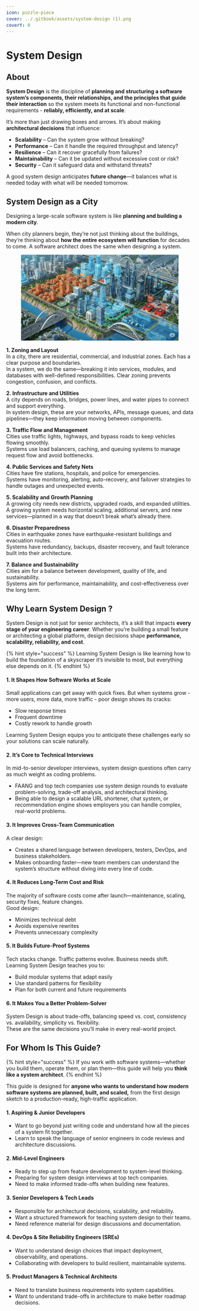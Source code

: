 ```yaml
---
icon: puzzle-piece
cover: ../.gitbook/assets/system-design (1).png
coverY: 0
---
```


# System Design

## About

**System Design** is the discipline of **planning and structuring a software system’s components, their relationships, and the principles that guide their interaction** so the system meets its functional and non-functional requirements - **reliably, efficiently, and at scale**.

It’s more than just drawing boxes and arrows. It’s about making **architectural decisions** that influence:

* **Scalability** – Can the system grow without breaking?
* **Performance** – Can it handle the required throughput and latency?
* **Resilience** – Can it recover gracefully from failures?
* **Maintainability** – Can it be updated without excessive cost or risk?
* **Security** – Can it safeguard data and withstand threats?

A good system design anticipates **future change**—it balances what is needed today with what will be needed tomorrow.

## System Design as a City <a href="#java-as-a-shipping-port-and-shipping-containers" id="java-as-a-shipping-port-and-shipping-containers"></a>

Designing a large-scale software system is like **planning and building a modern city**.

When city planners begin, they’re not just thinking about the buildings, they’re thinking about **how the entire ecosystem will function** for decades to come. A software architect does the same when designing a system.

<figure><img src="../.gitbook/assets/system-design.png" alt=""><figcaption></figcaption></figure>

**1. Zoning and Layout**\
In a city, there are residential, commercial, and industrial zones. Each has a clear purpose and boundaries.\
In a system, we do the same—breaking it into services, modules, and databases with well-defined responsibilities. Clear zoning prevents congestion, confusion, and conflicts.

**2. Infrastructure and Utilities**\
A city depends on roads, bridges, power lines, and water pipes to connect and support everything.\
In system design, these are your networks, APIs, message queues, and data pipelines—they keep information moving between components.

**3. Traffic Flow and Management**\
Cities use traffic lights, highways, and bypass roads to keep vehicles flowing smoothly.\
Systems use load balancers, caching, and queuing systems to manage request flow and avoid bottlenecks.

**4. Public Services and Safety Nets**\
Cities have fire stations, hospitals, and police for emergencies.\
Systems have monitoring, alerting, auto-recovery, and failover strategies to handle outages and unexpected events.

**5. Scalability and Growth Planning**\
A growing city needs new districts, upgraded roads, and expanded utilities.\
A growing system needs horizontal scaling, additional servers, and new services—planned in a way that doesn’t break what’s already there.

**6. Disaster Preparedness**\
Cities in earthquake zones have earthquake-resistant buildings and evacuation routes.\
Systems have redundancy, backups, disaster recovery, and fault tolerance built into their architecture.

**7. Balance and Sustainability**\
Cities aim for a balance between development, quality of life, and sustainability.\
Systems aim for performance, maintainability, and cost-effectiveness over the long term.

## Why Learn System Design ?

System Design is not just for senior architects, it’s a skill that impacts **every stage of your engineering career**. Whether you’re building a small feature or architecting a global platform, design decisions shape **performance, scalability, reliability, and cost**.

{% hint style="success" %}
Learning System Design is like learning how to build the foundation of a skyscraper it’s invisible to most, but everything else depends on it.
{% endhint %}

#### **1. It Shapes How Software Works at Scale**

Small applications can get away with quick fixes. But when systems grow - more users, more data, more traffic - poor design shows its cracks:

* Slow response times
* Frequent downtime
* Costly rework to handle growth

Learning System Design equips you to anticipate these challenges early so your solutions can scale naturally.

#### **2. It’s Core to Technical Interviews**

In mid-to-senior developer interviews, system design questions often carry as much weight as coding problems.

* FAANG and top tech companies use system design rounds to evaluate problem-solving, trade-off analysis, and architectural thinking.
* Being able to design a scalable URL shortener, chat system, or recommendation engine shows employers you can handle complex, real-world problems.

#### **3. It Improves Cross-Team Communication**

A clear design:

* Creates a shared language between developers, testers, DevOps, and business stakeholders.
* Makes onboarding faster—new team members can understand the system’s structure without diving into every line of code.

#### **4. It Reduces Long-Term Cost and Risk**

The majority of software costs come after launch—maintenance, scaling, security fixes, feature changes.\
Good design:

* Minimizes technical debt
* Avoids expensive rewrites
* Prevents unnecessary complexity

#### **5. It Builds Future-Proof Systems**

Tech stacks change. Traffic patterns evolve. Business needs shift.\
Learning System Design teaches you to:

* Build modular systems that adapt easily
* Use standard patterns for flexibility
* Plan for both current and future requirements

#### **6. It Makes You a Better Problem-Solver**

System Design is about trade-offs, balancing speed vs. cost, consistency vs. availability, simplicity vs. flexibility.\
These are the same decisions you’ll make in every real-world project.

## For Whom Is This Guide?

{% hint style="success" %}
If you work with software systems—whether you build them, operate them, or plan them—this guide will help you **think like a system architect**.
{% endhint %}

This guide is designed for **anyone who wants to understand how modern software systems are planned, built, and scaled,** from the first design sketch to a production-ready, high-traffic application.

#### **1. Aspiring & Junior Developers**

* Want to go beyond just writing code and understand how all the pieces of a system fit together.
* Learn to speak the language of senior engineers in code reviews and architecture discussions.

#### **2. Mid-Level Engineers**

* Ready to step up from feature development to system-level thinking.
* Preparing for system design interviews at top tech companies.
* Need to make informed trade-offs when building new features.

#### **3. Senior Developers & Tech Leads**

* Responsible for architectural decisions, scalability, and reliability.
* Want a structured framework for teaching system design to their teams.
* Need reference material for design discussions and documentation.

#### **4. DevOps & Site Reliability Engineers (SREs)**

* Want to understand design choices that impact deployment, observability, and operations.
* Collaborating with developers to build resilient, maintainable systems.

#### **5. Product Managers & Technical Architects**

* Need to translate business requirements into system capabilities.
* Want to understand trade-offs in architecture to make better roadmap decisions.
